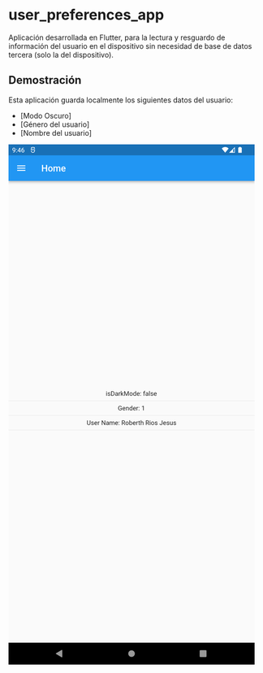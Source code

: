 # user_preferences_app

Aplicación desarrollada en Flutter, para la lectura y resguardo de información del usuario en el dispositivo sin necesidad de base de datos tercera (solo la del dispositivo).

## Demostración

Esta aplicación guarda localmente los siguientes datos del usuario:

- [Modo Oscuro]
- [Género del usuario]
- [Nombre del usuario]

![Aquí la descripción de la imagen por si no carga](https://raw.githubusercontent.com/Roberthrjr/user_preferences_app/master/assets/F01.png)
